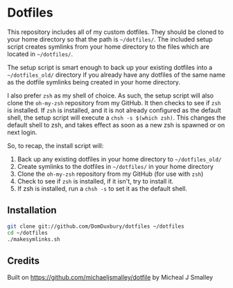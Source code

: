 Dotfiles
========
This repository includes all of my custom dotfiles.  They should be cloned to
your home directory so that the path is `~/dotfiles/`.  The included setup
script creates symlinks from your home directory to the files which are located
in `~/dotfiles/`.

The setup script is smart enough to back up your existing dotfiles into a
`~/dotfiles_old/` directory if you already have any dotfiles of the same name as
the dotfile symlinks being created in your home directory.

I also prefer `zsh` as my shell of choice.  As such, the setup script will also
clone the `oh-my-zsh` repository from my GitHub. It then checks to see if `zsh`
is installed.  If `zsh` is installed, and it is not already configured as the
default shell, the setup script will execute a `chsh -s $(which zsh)`.  This
changes the default shell to zsh, and takes effect as soon as a new zsh is
spawned or on next login.

So, to recap, the install script will:

1. Back up any existing dotfiles in your home directory to `~/dotfiles_old/`
2. Create symlinks to the dotfiles in `~/dotfiles/` in your home directory
3. Clone the `oh-my-zsh` repository from my GitHub (for use with `zsh`)
4. Check to see if `zsh` is installed, if it isn't, try to install it.
5. If zsh is installed, run a `chsh -s` to set it as the default shell.

Installation
------------

``` bash
git clone git://github.com/DomDuxbury/dotfiles ~/dotfiles
cd ~/dotfiles
./makesymlinks.sh
```

Credits
-------

Built on https://github.com/michaeljsmalley/dotfile by Micheal J Smalley
